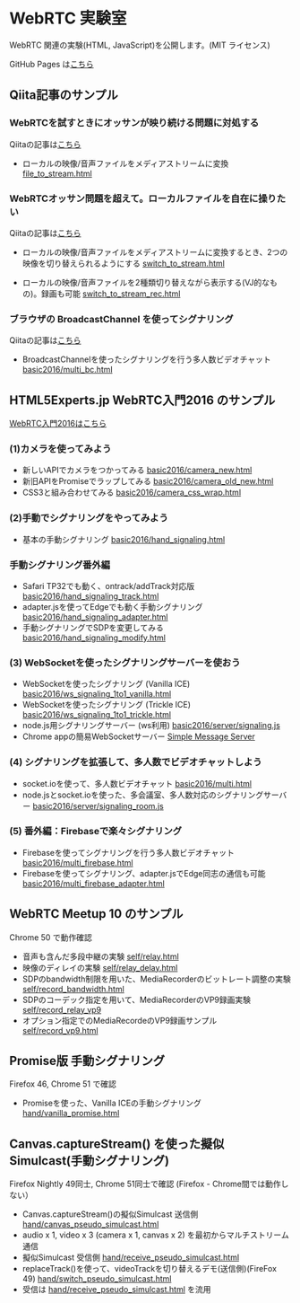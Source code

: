 # WebRTC 実験室

WebRTC 関連の実験(HTML, JavaScript)を公開します。(MIT ライセンス)

GitHub Pages は[こちら](https://mganeko.github.io/webrtcexpjp/)

## Qiita記事のサンプル

### WebRTCを試すときにオッサンが映り続ける問題に対処する

Qiitaの記事は[こちら](http://qiita.com/massie_g/items/5a6c4b69374d5997dc37)

* ローカルの映像/音声ファイルをメディアストリームに変換 [file_to_stream.html](/tool/file_to_stream.html)

### WebRTCオッサン問題を超えて。ローカルファイルを自在に操りたい

Qiitaの記事は[こちら](https://qiita.com/massie_g/items/0635a212f5860fe59047)

* ローカルの映像/音声ファイルをメディアストリームに変換するとき、2つの映像を切り替えられるようにする [switch_to_stream.html](/tool/switch_to_stream.html)

* ローカルの映像/音声ファイルを2種類切り替えながら表示する(VJ的なもの)。録画も可能 [switch_to_stream_rec.html](/tool/switch_to_stream_rec.html)


### ブラウザの BroadcastChannel を使ってシグナリング

Qiitaの記事は[こちら](https://qiita.com/massie_g/items/925c12076af669106b40)

* BroadcastChannelを使ったシグナリングを行う多人数ビデオチャット [basic2016/multi_bc.html](/basic2016/multi_bc.html)



## HTML5Experts.jp WebRTC入門2016 のサンプル
[WebRTC入門2016はこちら](https://html5experts.jp/series/webrtc2016/)

### (1)カメラを使ってみよう 
* 新しいAPIでカメラをつかってみる [basic2016/camera_new.html](/basic2016/camera_new.html)
* 新旧APIをPromiseでラップしてみる [basic2016/camera_old_new.html](/basic2016/camera_old_new.html)
* CSS3と組み合わせてみる [basic2016/camera_css_wrap.html](/basic2016/camera_css_wrap.html)

### (2)手動でシグナリングをやってみよう 
* 基本の手動シグナリング [basic2016/hand_signaling.html](/basic2016/hand_signaling.html)

### 手動シグナリング番外編
* Safari TP32でも動く、ontrack/addTrack対応版 [basic2016/hand_signaling_track.html](/basic2016/hand_signaling_track.html)
* adapter.jsを使ってEdgeでも動く手動シグナリング [basic2016/hand_signaling_adapter.html](/basic2016/hand_signaling_adapter.html)
* 手動シグナリングでSDPを変更してみる [basic2016/hand_signaling_modify.html](/basic2016/hand_signaling_modify.html)

### (3) WebSocketを使ったシグナリングサーバーを使おう
* WebSocketを使ったシグナリング (Vanilla ICE) [basic2016/ws_signaling_1to1_vanilla.html](/basic2016/ws_signaling_1to1_vanilla.html)
* WebSocketを使ったシグナリング (Trickle ICE) [basic2016/ws_signaling_1to1_trickle.html](/basic2016/ws_signaling_1to1_trickle.html)
* node.js用シグナリングサーバー (ws利用) [basic2016/server/signaling.js](/basic2016/server/signaling.js)
* Chrome appの簡易WebSocketサーバー [Simple Message Server](https://chrome.google.com/webstore/detail/simple-message-server/bihajhgkmpfnmbmdnobjcdhagncbkmmp)

### (4) シグナリングを拡張して、多人数でビデオチャットしよう
* socket.ioを使って、多人数ビデオチャット [basic2016/multi.html](/basic2016/multi.html)
* node.jsとsocket.ioを使った、多会議室、多人数対応のシグナリングサーバー [basic2016/server/signaling_room.js](/basic2016/server/signaling_room.js)

### (5) 番外編：Firebaseで楽々シグナリング
* Firebaseを使ってシグナリングを行う多人数ビデオチャット [basic2016/multi_firebase.html](/basic2016/multi_firebase.html)
* Firebaseを使ってシグナリング、adapter.jsでEdge同志の通信も可能 [basic2016/multi_firebase_adapter.html](/basic2016/multi_firebase_adapter.html)


## WebRTC Meetup 10 のサンプル
Chrome 50 で動作確認
* 音声も含んだ多段中継の実験 [self/relay.html](/self/relay.html)
* 映像のディレイの実験 [self/relay_delay.html](/self/relay_delay.html)
* SDPのbandwidth制限を用いた、MediaRecorderのビットレート調整の実験 [self/record_bandwidth.html](/self/record_bandwidth.html)
* SDPのコーデック指定を用いて、MediaRecorderのVP9録画実験 [self/record_relay_vp9](/self/record_relay_vp9.html)
* オプション指定でのMediaRecordeのVP9録画サンプル [self/record_vp9.html](/self/record_vp9.html)

##  Promise版 手動シグナリング
Firefox 46, Chrome 51 で確認
* Promiseを使った、Vanilla ICEの手動シグナリング [hand/vanilla_promise.html](hand/vanilla_promise.html)

## Canvas.captureStream() を使った擬似Simulcast(手動シグナリング)
Firefox Nightly 49同士, Chrome 51同士で確認 (Firefox - Chrome間では動作しない）
* Canvas.captureStream()の擬似Simulcast 送信側 [hand/canvas_pseudo_simulcast.html](hand/canvas_pseudo_simulcast.html)
 * audio x 1, video x 3 (camera x 1, canvas x 2) を最初からマルチストリーム通信
* 擬似Simulcast 受信側 [hand/receive_pseudo_simulcast.html](hand/receive_pseudo_simulcast.html)
* replaceTrack()を使って、videoTrackを切り替えるデモ(送信側)(FireFox 49) [hand/switch_pseudo_simulcast.html](hand/switch_pseudo_simulcast.html)
 * 受信は [hand/receive_pseudo_simulcast.html](hand/receive_pseudo_simulcast.html) を流用
